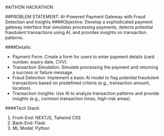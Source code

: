 #AITHON HACKATHON

##PROBLEM STATEMENT: AI-Powered Payment Gateway with Fraud Detection and Insights
####Objective:
Develop a sophisticated payment gateway interface that simulates processing payments, detects potential fraudulent transactions using AI, and provides insights on transaction patterns.

####Details:
- Payment Form: Create a form for users to enter payment details (card number, expiry date, CVV).
- Transaction Simulation: Simulate processing the payment and returning a success or failure message.
- Fraud Detection: Implement a basic AI model to flag potential fraudulent transactions based on predefined criteria (e.g., transaction amount, location).
- Transaction Insights: Use AI to analyze transaction patterns and provide insights (e.g., common transaction times, high-risk areas).

####Tech Stack:
1. Front-End: NEXTJS, Tailwind CSS
2. Back-End: Flask
3. ML Model: Python
